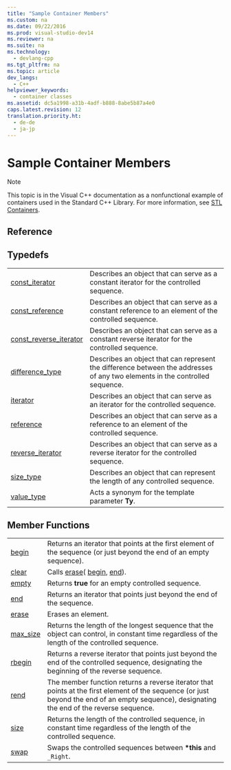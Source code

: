 ```yaml
---
title: "Sample Container Members"
ms.custom: na
ms.date: 09/22/2016
ms.prod: visual-studio-dev14
ms.reviewer: na
ms.suite: na
ms.technology: 
  - devlang-cpp
ms.tgt_pltfrm: na
ms.topic: article
dev_langs: 
  - C++
helpviewer_keywords: 
  - container classes
ms.assetid: dc5a1998-a31b-4adf-b888-8abe5b87a4e0
caps.latest.revision: 12
translation.priority.ht: 
  - de-de
  - ja-jp
---
```

# Sample Container Members
> [!NOTE]
>  This topic is in the Visual C++ documentation as a nonfunctional example of containers used in the Standard C++ Library. For more information, see [STL Containers](../vs140/stl-containers.md).  
  
## Reference  
  
## Typedefs  
  
|||  
|-|-|  
|[const_iterator](../vs140/container-class--const_iterator.md)|Describes an object that can serve as a constant iterator for the controlled sequence.|  
|[const_reference](../vs140/container-class--const_reference.md)|Describes an object that can serve as a constant reference to an element of the controlled sequence.|  
|[const_reverse_iterator](../vs140/container-class--const_reverse_iterator.md)|Describes an object that can serve as a constant reverse iterator for the controlled sequence.|  
|[difference_type](../vs140/container-class--difference_type.md)|Describes an object that can represent the difference between the addresses of any two elements in the controlled sequence.|  
|[iterator](../vs140/container-class--iterator.md)|Describes an object that can serve as an iterator for the controlled sequence.|  
|[reference](../vs140/container-class--reference.md)|Describes an object that can serve as a reference to an element of the controlled sequence.|  
|[reverse_iterator](../vs140/container-class--reverse_iterator.md)|Describes an object that can serve as a reverse iterator for the controlled sequence.|  
|[size_type](../vs140/container-class--size_type.md)|Describes an object that can represent the length of any controlled sequence.|  
|[value_type](../vs140/container-class--value_type.md)|Acts a synonym for the template parameter **Ty**.|  
  
## Member Functions  
  
|||  
|-|-|  
|[begin](../vs140/container-class--begin.md)|Returns an iterator that points at the first element of the sequence (or just beyond the end of an empty sequence).|  
|[clear](../vs140/container-class--clear.md)|Calls [erase](../vs140/container-class--erase.md)( [begin](../vs140/container-class--begin.md), [end](../vs140/container-class--end.md)).|  
|[empty](../vs140/container-class--empty.md)|Returns **true** for an empty controlled sequence.|  
|[end](../vs140/container-class--end.md)|Returns an iterator that points just beyond the end of the sequence.|  
|[erase](../vs140/container-class--erase.md)|Erases an element.|  
|[max_size](../vs140/container-class--max_size.md)|Returns the length of the longest sequence that the object can control, in constant time regardless of the length of the controlled sequence.|  
|[rbegin](../vs140/container-class--rbegin.md)|Returns a reverse iterator that points just beyond the end of the controlled sequence, designating the beginning of the reverse sequence.|  
|[rend](../vs140/container-class--rend.md)|The member function returns a reverse iterator that points at the first element of the sequence (or just beyond the end of an empty sequence), designating the end of the reverse sequence.|  
|[size](../vs140/container-class--size.md)|Returns the length of the controlled sequence, in constant time regardless of the length of the controlled sequence.|  
|[swap](../vs140/container-class--swap.md)|Swaps the controlled sequences between **\*this** and `_Right`.|